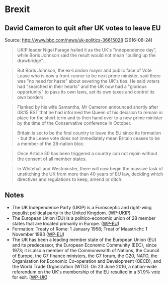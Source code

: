 Brexit
======

David Cameron to quit after UK votes to leave EU
------------------------------------------------
Source: http://www.bbc.com/news/uk-politics-36615028 (2016-06-24)

> UKIP leader Nigel Farage hailed it as the UK's "independence day",
> while Boris Johnson said the result would not mean "pulling up the
> drawbridge".

> But Boris Johnson, the ex-London mayor and public face of Vote Leave
> who is now a front-runner to be next prime minister, said there was
> "no need for haste" about severing the UK's ties. He said voters had
> "searched in their hearts" and the UK now had a "glorious opportunity"
> to pass its own laws, set its own taxes and control its own borders.

> Flanked by his wife Samantha, Mr Cameron announced shortly after 08:15
> BST that he had informed the Queen of his decision to remain in place
> for the short term and to then hand over to a new prime minister by
> the time of the Conservative conference in October.

> Britain is set to be the first country to leave the EU since its
> formation - but the Leave vote does not immediately mean Britain
> ceases to be a member of the 28-nation bloc.

> Once Article 50 has been triggered a country can not rejoin without
> the consent of all member states.

> In Whitehall and Westminster, there will now begin the massive task of
> unstitching the UK from more than 40 years of EU law, deciding which
> directives and regulations to keep, amend or ditch.

Notes
-----
- The UK Independence Party (UKIP) is a Eurosceptic and right-wing
  populist political party in the United Kingdom. ([WP-UKIP][])
- The European Union (EU) is a politico-economic union of 28 member
  states that are located primarily in Europe. ([WP-EU][])
- Formation: Treaty of Rome: 1 January 1958;
  Treat of Maastricht: 1 November 1993 ([WP-EU][])
- The UK has been a leading member state of the European Union (EU) and
  its predecessor, the European Economic Community (EEC), since 1973; it
  is also a member of the Commonwealth of Nations, the Council of
  Europe, the G7 finance ministers, the G7 forum, the G20, NATO, the
  Organisation for Economic Co-operation and Development (OECD), and the
  World Trade Organization (WTO). On 23 June 2016, a nation-wide
  referendum on the UK's membership of the EU resulted in a 51.9% vote
  for exit. ([WP-UK][])

[WP-UKIP]: https://en.wikipedia.org/wiki/UK_Independence_Party
[WP-EU]: https://en.wikipedia.org/wiki/European_Union
[WP-UK]: https://en.wikipedia.org/wiki/United_Kingdom
